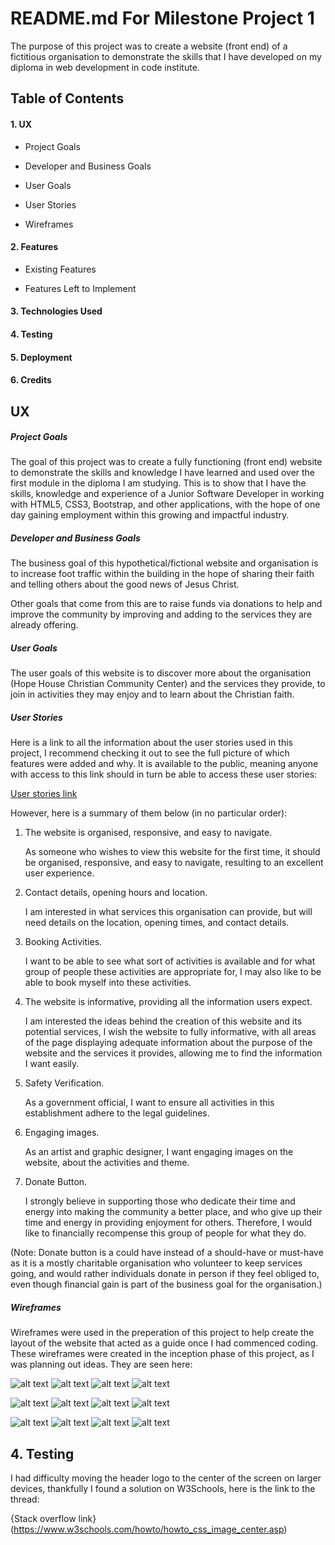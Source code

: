 # README.md For Milestone Project 1

The purpose of this project was to create a website (front end) of a fictitious organisation to demonstrate the skills that I have developed on my diploma in web development in code institute.

## Table of Contents

#### 1. UX

- Project Goals

- Developer and Business Goals

- User Goals

- User Stories

- Wireframes


#### 2. Features

- Existing Features

- Features Left to Implement 

#### 3. Technologies Used
#### 4. Testing
#### 5. Deployment
#### 6. Credits 

## UX

##### Project Goals

The goal of this project was to create a fully functioning (front end) website to demonstrate the skills and knowledge I have learned and used over the first module in the diploma I am studying. This is to show that I have the skills, knowledge and experience of a Junior Software Developer in working with HTML5, CSS3, Bootstrap, and other applications, with the hope of one day gaining employment within this growing and impactful industry.

##### Developer and Business Goals

The business goal of this hypothetical/fictional website and organisation is to increase foot traffic within the building in the hope of sharing their faith and telling others about the good news of Jesus Christ. 

Other goals that come from this are to raise funds via donations to help and improve the community by improving and adding to the services they are already offering.

##### User Goals

The user goals of this website is to discover more about the organisation (Hope House Christian Community Center) and the services they provide, to join in activities they may enjoy and to learn about the Christian faith. 

##### User Stories

Here is a link to all the information about the user stories used in this project, I recommend checking it out to see the full picture of which features were added and why. It is available to the public, meaning anyone with access to this link should in turn be able to access these user stories:

[User stories link](https://github.com/users/Mark1-15/projects/3)

However, here is a summary of them below (in no particular order): 

1. The website is organised, responsive, and easy to navigate.

    As someone who wishes to view this website for the first time, it should be organised, responsive, and easy to navigate, resulting to an excellent user experience.

2. Contact details, opening hours and location.

    I am interested in what services this organisation can provide, but will need details on the location, opening times, and contact details.

3. Booking Activities.

    I want to be able to see what sort of activities is available and for what group of people these activities are appropriate for, I may also like to be able to book myself into these activities.

4. The website is informative, providing all the information users expect.

    I am interested the ideas behind the creation of this website and its potential services, I wish the website to fully informative, with all areas of the page displaying adequate information about the purpose of the website and the services it provides, allowing me to find the information I want easily.

5. Safety Verification.

    As a government official, I want to ensure all activities in this establishment adhere to the legal guidelines.

6. Engaging images.

    As an artist and graphic designer, I want engaging images on the website, about the activities and theme.

7. Donate Button.

    I strongly believe in supporting those who dedicate their time and energy into making the community a better place, and who give up their time and energy in providing enjoyment for others. Therefore, I would like to financially recompense this group of people for what they do.

(Note: Donate button is a could have instead of a should-have or must-have as it is a mostly charitable organisation who volunteer to keep services going, and would rather individuals donate in person if they feel obliged to, even though financial gain is part of the business goal for the organisation.)



##### Wireframes

Wireframes were used in the preperation of this project to help create the layout of the website that acted as a guide once I had commenced coding. These wireframes were created in the inception phase of this project, as I was planning out ideas. They are seen here:

![alt text](image.png)
![alt text](image-1.png)
![alt text](image-2.png)
![alt text](image-3.png)


![alt text](image-4.png)
![alt text](image-5.png)
![alt text](image-6.png)
![alt text](image-7.png)


![alt text](image-8.png)
![alt text](image-9.png)
![alt text](image-10.png)
![alt text](image-12.png)

## 4. Testing
I had difficulty moving the header logo to the center of the screen on larger devices, thankfully I found a solution on W3Schools, here is the link to the thread:

{Stack overflow link}(https://www.w3schools.com/howto/howto_css_image_center.asp)